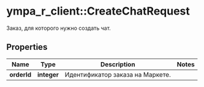 # ympa_r_client::CreateChatRequest

Заказ, для которого нужно создать чат. 

## Properties
Name | Type | Description | Notes
------------ | ------------- | ------------- | -------------
**orderId** | **integer** | Идентификатор заказа на Маркете. | 


